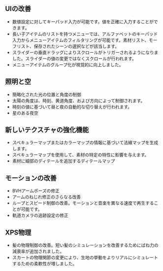 ## UIの改善
* 数値設定に対してキーパッド入力が可能です。値を正確に入力することができます。
* 長い子アイテムのリストを持つメニューでは、アルファベットのキーパッド入力からメニューアイテムのフィルタリングが可能です。素材リスト、モーフリスト、保存されたシーンの選択などが該当します。
* スライダーの垂直ドラッグによりスクロールがトリガーされるようになりました。スライダーの値の変更ではなくスクロールが行われます。
* メニューアイテムのグループ化が視覚的に向上しました。

## 照明と空
* 簡略化された光の位置と角度の制御
* 太陽の角度は、時刻、黄道角度、および方向によって制御されます。
* 時刻の値に基づいて昼と夜の自動的な切り替えが行われます。
* 星のある夜空

## 新しいテクスチャの強化機能
* スペキュラーマップまたはカラーマップの情報に基づいて法線マップを生成します。
* スペキュラーマップを使用して、素材の特定の特性に影響を与えます。
* 素材に細部のディテールを追加するディテールマップ

## モーションの改善
* BVHアームポーズの修正
* アームのねじれ修正のさらなる改善
* ループとスピード制御の改善。モーションと音楽を異なる速度で再生することが可能です。
* 軌道カメラの追跡設定の修正

## XPS物理
* 髪の物理制御の改善。短い髪のシミュレーションを改善するためにばね力の減衰率が追加されました。
* スカートの物理関節の変更により、生地の挙動をよりリアルにシミュレートするための柔軟性が増しました。